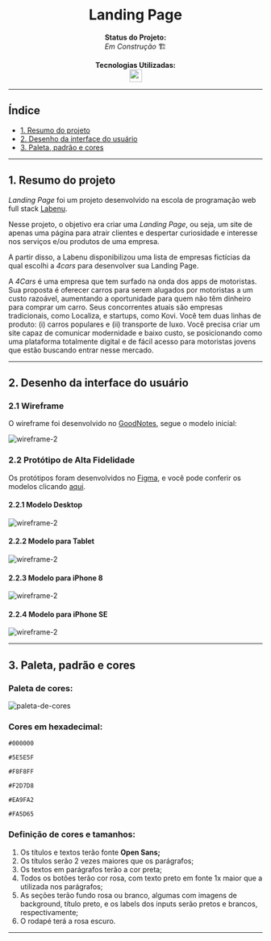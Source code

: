 <h1 align="center"> Landing Page </h1>

<!-- <div align="center"> -->

<!-- ![imagem do site](caminho) -->

<!-- </div> -->

<p align="center"><strong>Status do Projeto:<br></strong> <i>Em Construção </i>🏗️</p>

<p align="center">
<span><strong>Tecnologias Utilizadas:</strong></span>
<br>
  <a href="https://skillicons.dev">
    <img src="https://skillicons.dev/icons?i=html,css,js,git" style="height: 25px;"/>
  </a>
</p>

***

## Índice

* [1. Resumo do projeto](#1-resumo-do-projeto)
* [2. Desenho da interface do usuário](#2-desenho-da-interface-do-usuário)
* [3. Paleta, padrão e cores](#3-paleta-padrão-e-cores)
<!-- * [2. Instalações](#2-instalações)
* [3. Iniciando](#3-iniciando)
* [4. Como testar](#4-como-testar)
* [5. Tecnologias utilizadas](#5-tecnologias-utilizadas)
* [6. Processo de desenvolvimento](#6-processo-de-desenvolvimento)
* [7. Veja em produção](#7-veja-em-produção) -->

***

## 1. Resumo do projeto

*Landing Page* foi um projeto desenvolvido na escola de programação web full stack [Labenu](https://www.labenu.com.br/).

Nesse projeto, o objetivo era criar uma *Landing Page*, ou seja, um site de apenas uma página para atrair clientes e despertar curiosidade e interesse nos serviços e/ou produtos de uma empresa.

A partir disso, a Labenu disponibilizou uma lista de empresas fictícias da qual escolhi a *4cars* para desenvolver sua Landing Page.

A *4Cars* é uma empresa que tem surfado na onda dos apps de motoristas. Sua proposta é oferecer carros para serem alugados por motoristas a um custo razoável, aumentando a oportunidade para quem não têm dinheiro para comprar um carro. Seus concorrentes atuais são empresas tradicionais, como Localiza, e startups, como Kovi. Você tem duas linhas de produto: (i) carros populares e (ii) transporte de luxo. Você precisa criar um site capaz de comunicar modernidade e baixo custo, se posicionando como uma plataforma totalmente digital e de fácil acesso para motoristas jovens que estão buscando entrar nesse mercado.

***

## 2. Desenho da interface do usuário

### 2.1 Wireframe

O wireframe foi desenvolvido no [GoodNotes](https://www.goodnotes.com/), segue o modelo inicial:

![wireframe-2](./media-readme/wireframe-2.jpg)

### 2.2 Protótipo de Alta Fidelidade
Os protótipos foram desenvolvidos no [Figma](https://www.figma.com/), e você pode conferir os modelos clicando [aqui](https://www.figma.com/file/hDtBikCgEdp8ivPGfEHyls/landing-page?node-id=0%3A1&t=HJv8MQKx9oU5JSlG-1).

#### 2.2.1 Modelo Desktop
![wireframe-2](./media-readme/desktop.png)

#### 2.2.2 Modelo para Tablet
![wireframe-2](./media-readme/ipad-pro-11.png)

#### 2.2.3 Modelo para iPhone 8
![wireframe-2](./media-readme/iphone-8.png)

#### 2.2.4 Modelo para iPhone SE
![wireframe-2](./media-readme/iphone-se.png)


***

## 3. Paleta, padrão e cores
### Paleta de cores:
![paleta-de-cores](./media-readme/paleta-de-cores.png)
### Cores em hexadecimal:
`#000000`

`#5E5E5F`

`#F8F8FF`

`#F2D7D8`

`#EA9FA2`

`#FA5D65`

### Definição de cores e tamanhos:

1. Os títulos e textos terão fonte **Open Sans;**
2. Os títulos serão 2 vezes maiores que os parágrafos;
3. Os textos em parágrafos terão a cor preta;
4. Todos os botões terão cor rosa, com texto preto em fonte 1x maior que a utilizada nos parágrafos;
5. As seções terão fundo rosa ou branco, algumas com imagens de background, título preto, e os labels dos inputs serão pretos e brancos, respectivamente;
6. O rodapé terá a rosa escuro.

***